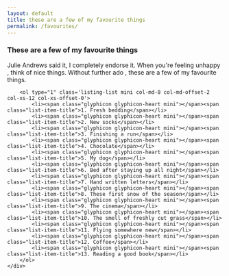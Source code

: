```yaml
---
layout: default
title: these are a few of my favourite things
permalink: /favourites/
---
```

<div class="row individual-list">
	<div class="col-md-8 col-md-offset-2">
		<h3 class="list-heading">These are a few of my favourite things</h3>
		<p class="col-md-12">Julie Andrews said it, I completely endorse it. When you're feeling unhappy , think of nice things. Without further ado , these are a few of my favourite things. </p>

		<ol type="1" class='listing-list mini col-md-8 col-md-offset-2 col-xs-12 col-xs-offset-0'>
		 	<li><span class="glyphicon glyphicon-heart mini"></span><span class="list-item-title">1. Fresh bedding</span></li>
		 	<li><span class="glyphicon glyphicon-heart mini"></span><span class="list-item-title">2. New socks</span></li>
		 	<li><span class="glyphicon glyphicon-heart mini"></span><span class="list-item-title">3. Finishing a run</span></li>
		 	<li><span class="glyphicon glyphicon-heart mini"></span><span class="list-item-title">4. Chocolate</span></li>
		 	<li><span class="glyphicon glyphicon-heart mini"></span><span class="list-item-title">5. My dog</span></li>
		 	<li><span class="glyphicon glyphicon-heart mini"></span><span class="list-item-title">6. Bed after staying up all night</span></li>
		 	<li><span class="glyphicon glyphicon-heart mini"></span><span class="list-item-title">7. Hand written letters</span></li>
		 	<li><span class="glyphicon glyphicon-heart mini"></span><span class="list-item-title">8. These first snow of the season</span></li>
		 	<li><span class="glyphicon glyphicon-heart mini"></span><span class="list-item-title">9. The cinema</span></li>
		 	<li><span class="glyphicon glyphicon-heart mini"></span><span class="list-item-title">10. The smell of freshly cut grass</span></li>
		 	<li><span class="glyphicon glyphicon-heart mini"></span><span class="list-item-title">11. Flying somewhere new</span></li>
		 	<li><span class="glyphicon glyphicon-heart mini"></span><span class="list-item-title">12. Coffee</span></li>
		 	<li><span class="glyphicon glyphicon-heart mini"></span><span class="list-item-title">13. Reading a good book</span></li>
		</ol>
	</div>
</div>